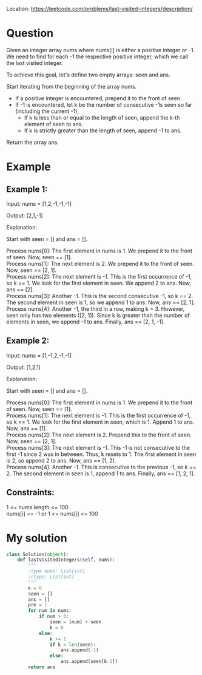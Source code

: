 Location: https://leetcode.com/problems/last-visited-integers/description/
# Question
Given an integer array nums where nums[i] is either a positive integer or -1. We need to find for each -1 the respective positive integer, which we call the last visited integer.

To achieve this goal, let's define two empty arrays: seen and ans.

Start iterating from the beginning of the array nums.

- If a positive integer is encountered, prepend it to the front of seen.
- If -1 is encountered, let k be the number of consecutive -1s seen so far (including the current -1),
  - If k is less than or equal to the length of seen, append the k-th element of seen to ans.
  - If k is strictly greater than the length of seen, append -1 to ans.

Return the array ans.
# Example

## Example 1:

Input: nums = [1,2,-1,-1,-1]

Output: [2,1,-1]

Explanation:

Start with seen = [] and ans = [].

Process nums[0]: The first element in nums is 1. We prepend it to the front of seen. Now, seen == [1].\
Process nums[1]: The next element is 2. We prepend it to the front of seen. Now, seen == [2, 1].\
Process nums[2]: The next element is -1. This is the first occurrence of -1, so k == 1. We look for the first element in seen. We append 2 to ans. Now, ans == [2].\
Process nums[3]: Another -1. This is the second consecutive -1, so k == 2. The second element in seen is 1, so we append 1 to ans. Now, ans == [2, 1].\
Process nums[4]: Another -1, the third in a row, making k = 3. However, seen only has two elements ([2, 1]). Since k is greater than the number of elements in seen, we append -1 to ans. Finally, ans == [2, 1, -1].

## Example 2:

Input: nums = [1,-1,2,-1,-1]

Output: [1,2,1]

Explanation:

Start with seen = [] and ans = [].

Process nums[0]: The first element in nums is 1. We prepend it to the front of seen. Now, seen == [1].\
Process nums[1]: The next element is -1. This is the first occurrence of -1, so k == 1. We look for the first element in seen, which is 1. Append 1 to ans. Now, ans == [1].\
Process nums[2]: The next element is 2. Prepend this to the front of seen. Now, seen == [2, 1].\
Process nums[3]: The next element is -1. This -1 is not consecutive to the first -1 since 2 was in between. Thus, k resets to 1. The first element in seen is 2, so append 2 to ans. Now, ans == [1, 2].\
Process nums[4]: Another -1. This is consecutive to the previous -1, so k == 2. The second element in seen is 1, append 1 to ans. Finally, ans == [1, 2, 1].

## Constraints:

1 <= nums.length <= 100\
nums[i] == -1 or 1 <= nums[i] <= 100

# My solution 
```python
class Solution(object):
    def lastVisitedIntegers(self, nums):
        """
        :type nums: List[int]
        :rtype: List[int]
        """
        k = 0
        seen = []
        ans = []
        pre = 1
        for num in nums:
            if num > 0:
                seen = [num] + seen
                k = 0
            else:
                k += 1
                if k > len(seen):
                    ans.append(-1)
                else:
                    ans.append(seen[k-1])
        return ans
        
```
